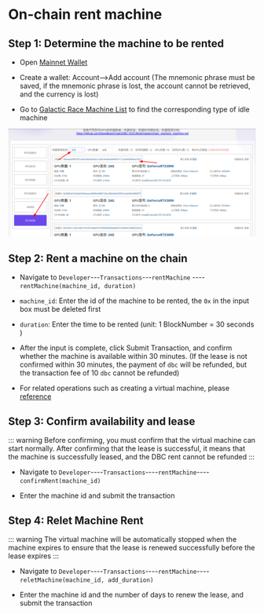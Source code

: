 # On-chain rent machine

## Step 1: Determine the machine to be rented

- Open [Mainnet Wallet](https://www.dbcwallet.io/?rpc=wss://info.dbcwallet.io)

- Create a wallet: Account-->Add account (The mnemonic phrase must be saved, if the mnemonic phrase is lost, the account cannot be retrieved, and the currency is lost)

- Go to [Galactic Race Machine List](https://galaxyrace.deepbrainchain.org/table) to find the corresponding type of idle machine

![find_machine](./assets/rent_machine.assets/find_machine.png)

## Step 2: Rent a machine on the chain

- Navigate to `Developer`---`Transactions`---`rentMachine` ----`rentMachine(machine_id, duration)`

- `machine_id`: Enter the id of the machine to be rented, the `0x` in the input box must be deleted first

- `duration`: Enter the time to be rented (unit: 1 BlockNumber = 30 seconds )

- After the input is complete, click Submit Transaction, and confirm whether the machine is available within 30 minutes. (If the lease is not confirmed within 30 minutes, the payment of `dbc` will be refunded, but the transaction fee of 10 `dbc` cannot be refunded)

- For related operations such as creating a virtual machine, please [reference](https://github.com/DeepBrainChain/DBC-DOC/blob/master/creat_macine/create_macine.md)

## Step 3: Confirm availability and lease

::: warning
Before confirming, you must confirm that the virtual machine can start normally. After confirming that the lease is successful, it means that the machine is successfully leased, and the DBC rent cannot be refunded
:::

- Navigate to `Developer`----`Transactions`----`rentMachine`----`confirmRent(machine_id)`

- Enter the machine id and submit the transaction

## Step 4: Relet Machine Rent

::: warning
The virtual machine will be automatically stopped when the machine expires to ensure that the lease is renewed successfully before the lease expires
:::

- Navigate to `Developer`----`Transactions`----`rentMachine`----`reletMachine(machine_id, add_duration)`

- Enter the machine id and the number of days to renew the lease, and submit the transaction
